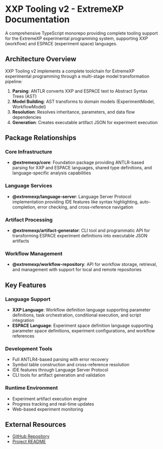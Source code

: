 # XXP Tooling v2 - ExtremeXP Documentation

A comprehensive TypeScript monorepo providing complete tooling support for the ExtremeXP experimental programming system, supporting XXP (workflow) and ESPACE (experiment space) languages.

## Architecture Overview

XXP Tooling v2 implements a complete toolchain for ExtremeXP experimental programming through a multi-stage model transformation pipeline:

1. **Parsing**: ANTLR converts XXP and ESPACE text to Abstract Syntax Trees (AST)
2. **Model Building**: AST transforms to domain models (ExperimentModel, WorkflowModel)
3. **Resolution**: Resolves inheritance, parameters, and data flow dependencies
4. **Generation**: Creates executable artifact JSON for experiment execution

## Package Relationships

### Core Infrastructure
- **@extremexp/core**: Foundation package providing ANTLR-based parsing for XXP and ESPACE languages, shared type definitions, and language-specific analysis capabilities

### Language Services
- **@extremexp/language-server**: Language Server Protocol implementation providing IDE features like syntax highlighting, auto-completion, error checking, and cross-reference navigation

### Artifact Processing
- **@extremexp/artifact-generator**: CLI tool and programmatic API for transforming ESPACE experiment definitions into executable JSON artifacts

### Workflow Management
- **@extremexp/workflow-repository**: API for workflow storage, retrieval, and management with support for local and remote repositories

## Key Features

### Language Support
- **XXP Language**: Workflow definition language supporting parameter definitions, task orchestration, conditional execution, and script integration
- **ESPACE Language**: Experiment space definition language supporting parameter space definitions, experiment configurations, and workflow references

### Development Tools
- Full ANTLR4-based parsing with error recovery
- Symbol table construction and cross-reference resolution
- IDE features through Language Server Protocol
- CLI tools for artifact generation and validation

### Runtime Environment
- Experiment artifact execution engine
- Progress tracking and real-time updates
- Web-based experiment monitoring

## External Resources

- [GitHub Repository](https://github.com/vsvandelik/xxp-tooling-v2)
- [Project README](https://github.com/vsvandelik/xxp-tooling-v2/blob/main/README.md)